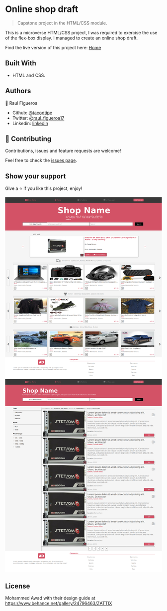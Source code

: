 # Online shop draft

> Capstone project in the HTML/CSS module.

This is a microverse HTML/CSS project, I was required to exercise the use of the flex-box display.
I managed to create an online shop draft.

Find the live version of this project here: 
[Home](https://raw.githack.com/tacodtripe/online-shop/master/index.html)

## Built With

- HTML and CSS.

## Authors

👤 Raul Figueroa

- Github: [@tacodtipe](https://github.com/tacodtripe)
- Twitter: [@raul_figueroa17](https://twitter.com/raul_figueroa17)
- Linkedin: [linkedin](https://www.linkedin.com/in/luis-raul-figueroa-soto-63411118a/)

## 🤝 Contributing

Contributions, issues and feature requests are welcome!

Feel free to check the [issues page](issues/).

## Show your support

Give a ⭐️ if you like this project, enjoy!

![screenshot](home-screenshot.png)
![screenshot](search-screenshot.png)

## License

Mohammed Awad with their design guide at https://www.behance.net/gallery/24796463/ZATTIX
